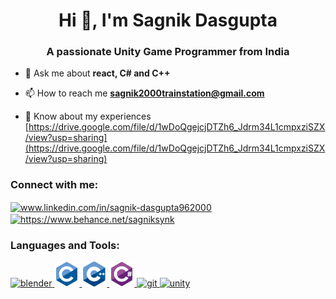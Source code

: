 <h1 align="center">Hi 👋, I'm Sagnik Dasgupta</h1>
<h3 align="center">A passionate Unity Game Programmer from India</h3>

- 💬 Ask me about **react, C# and C++**

- 📫 How to reach me **sagnik2000trainstation@gmail.com**

- 📄 Know about my experiences [https://drive.google.com/file/d/1wDoQgejcjDTZh6_Jdrm34L1cmpxziSZX/view?usp=sharing](https://drive.google.com/file/d/1wDoQgejcjDTZh6_Jdrm34L1cmpxziSZX/view?usp=sharing)

<h3 align="left">Connect with me:</h3>
<p align="left">
<a href="https://www.linkedin.com/in/sagnik-dasgupta962000/" target="blank"><img align="center" src="https://raw.githubusercontent.com/rahuldkjain/github-profile-readme-generator/master/src/images/icons/Social/linked-in-alt.svg" alt="www.linkedin.com/in/sagnik-dasgupta962000" height="30" width="40" /></a>
<a href="https://www.behance.net/sagniksynk" target="blank"><img align="center" src="https://raw.githubusercontent.com/rahuldkjain/github-profile-readme-generator/master/src/images/icons/Social/behance.svg" alt="https://www.behance.net/sagniksynk" height="30" width="40" /></a>
</p>

<h3 align="left">Languages and Tools:</h3>
<p align="left"> <a href="https://www.blender.org/" target="_blank" rel="noreferrer"> <img src="https://download.blender.org/branding/community/blender_community_badge_white.svg" alt="blender" width="40" height="40"/> </a> <a href="https://www.cprogramming.com/" target="_blank" rel="noreferrer"> <img src="https://raw.githubusercontent.com/devicons/devicon/master/icons/c/c-original.svg" alt="c" width="40" height="40"/> </a> <a href="https://www.w3schools.com/cpp/" target="_blank" rel="noreferrer"> <img src="https://raw.githubusercontent.com/devicons/devicon/master/icons/cplusplus/cplusplus-original.svg" alt="cplusplus" width="40" height="40"/> </a> <a href="https://www.w3schools.com/cs/" target="_blank" rel="noreferrer"> <img src="https://raw.githubusercontent.com/devicons/devicon/master/icons/csharp/csharp-original.svg" alt="csharp" width="40" height="40"/> </a> <a href="https://git-scm.com/" target="_blank" rel="noreferrer"> <img src="https://www.vectorlogo.zone/logos/git-scm/git-scm-icon.svg" alt="git" width="40" height="40"/> </a> <a href="https://unity.com/" target="_blank" rel="noreferrer"> <img src="https://www.vectorlogo.zone/logos/unity3d/unity3d-icon.svg" alt="unity" width="40" height="40"/> </a> </p>

